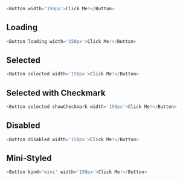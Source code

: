 ```js
<Button width='150px'>Click Me!</Button>
```

## Loading
```js
<Button loading width='150px'>Click Me!</Button>
```

## Selected
```js
<Button selected width='150px'>Click Me!</Button>
```
## Selected with Checkmark
```js
<Button selected showCheckmark width='150px'>Click Me!</Button>
```

## Disabled
```js
<Button disabled width='150px'>Click Me!</Button>
```
## Mini-Styled
```js
<Button kind='mini' width='150px'>Click Me!</Button>
```
